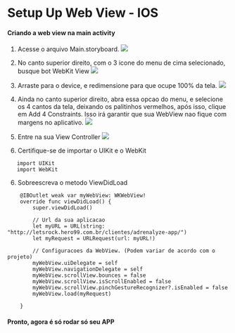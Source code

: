 # Setup Up Web View - IOS

#### Criando a web view na main activity

1. Acesse o arquivo Main.storyboard.
![](https://i.imgur.com/aCzowPZ.png)

2. No canto superior direito, com o 3 icone do menu de cima selecionado, busque bot WebKit View
![](https://imgur.com/slNPemm.png)

3. Arraste para o device, e redimensione para que ocupe 100% da tela.
![](https://imgur.com/yfQK2am.png)

4. Ainda no canto superior direito, abra essa opcao do menu, e selecione os 4 cantos da tela, deixando os palitinhos vermelhos, após isso, clique em Add 4 Constraints. Isso irá garantir que sua WebView nao fique com margens no aplicativo.
![](https://imgur.com/nLtjjko.png)

4. Entre na sua View Controller
![](https://imgur.com/nUybF2j.png)
5. Certifique-se de importar o UIKit e o WebKit
  ```
     import UIKit
     import WebKit
```

6. Sobreescreva o metodo ViewDidLoad
```
    @IBOutlet weak var myWebView: WKWebView!
    override func viewDidLoad() {
        super.viewDidLoad()
        
        // Url da sua aplicacao
        let myURL = URL(string: "http://letsrock.hero99.com.br/clientes/adrenalyze-app/")
        let myRequest = URLRequest(url: myURL!)
        
        // Configuracoes da WebView. (Podem variar de acordo com o projeto)
        myWebView.uiDelegate = self
        myWebView.navigationDelegate = self
        myWebView.scrollView.bounces = false
        myWebView.scrollView.isScrollEnabled = false
        myWebView.scrollView.pinchGestureRecognizer?.isEnabled = false
        myWebView.load(myRequest)
        
    }
```

#### Pronto, agora é só rodar só seu APP
